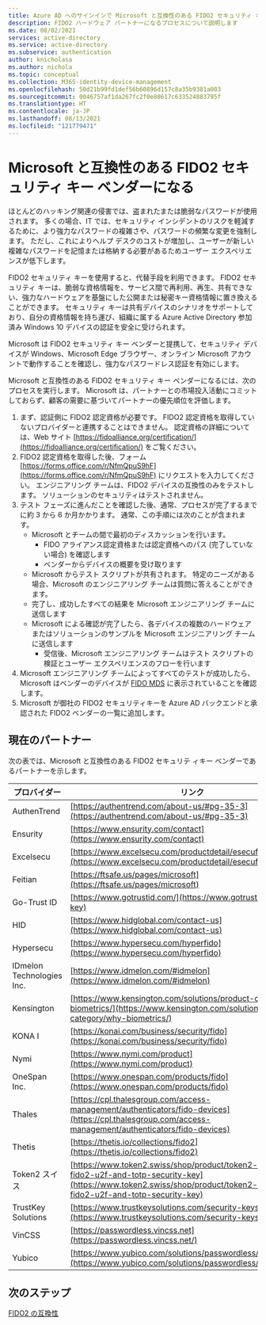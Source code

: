 ```yaml
---
title: Azure AD へのサインインで Microsoft と互換性のある FIDO2 セキュリティ キー ベンダーになる
description: FIDO2 ハードウェア パートナーになるプロセスについて説明します
ms.date: 08/02/2021
services: active-directory
ms.service: active-directory
ms.subservice: authentication
author: knicholasa
ms.author: nichola
ms.topic: conceptual
ms.collection: M365-identity-device-management
ms.openlocfilehash: 50d21b99fd1def56b60896d157c8a35b9381a003
ms.sourcegitcommit: 0046757af1da267fc2f0e88617c633524883795f
ms.translationtype: HT
ms.contentlocale: ja-JP
ms.lasthandoff: 08/13/2021
ms.locfileid: "121779471"
---
```

# <a name="become-a-microsoft-compatible-fido2-security-key-vendor"></a>Microsoft と互換性のある FIDO2 セキュリティ キー ベンダーになる

ほとんどのハッキング関連の侵害では、盗まれたまたは脆弱なパスワードが使用されます。 多くの場合、IT では、セキュリティ インシデントのリスクを軽減するために、より強力なパスワードの複雑さや、パスワードの頻繁な変更を強制します。 ただし、これによりヘルプ デスクのコストが増加し、ユーザーが新しい複雑なパスワードを記憶または格納する必要があるためユーザー エクスペリエンスが低下します。

FIDO2 セキュリティ キーを使用すると、代替手段を利用できます。 FIDO2 セキュリティ キーは、脆弱な資格情報を、サービス間で再利用、再生、共有できない、強力なハードウェアを基盤にした公開または秘密キー資格情報に置き換えることができます。 セキュリティ キーは共有デバイスのシナリオをサポートしており、自分の資格情報を持ち運び、組織に属する Azure Active Directory 参加済み Windows 10 デバイスの認証を安全に受けられます。

Microsoft は FIDO2 セキュリティ キー ベンダーと提携して、セキュリティ デバイスが Windows、Microsoft Edge ブラウザー、オンライン Microsoft アカウントで動作することを確認し、強力なパスワードレス認証を有効にします。

Microsoft と互換性のある FIDO2 セキュリティ キー ベンダーになるには、次のプロセスを実行します。  Microsoft は、パートナーとの市場投入活動にコミットしておらず、顧客の需要に基づいてパートナーの優先順位を評価します。

1. まず、認証側に FIDO2 認定資格が必要です。 FIDO2 認定資格を取得していないプロバイダーと連携することはできません。 認定資格の詳細については、Web サイト [https://fidoalliance.org/certification/](https://fidoalliance.org/certification/) をご覧ください。
2. FIDO2 認定資格を取得した後、フォーム [https://forms.office.com/r/NfmQpuS9hF](https://forms.office.com/r/NfmQpuS9hF) にリクエストを入力してください。 エンジニアリング チームは、FIDO2 デバイスの互換性のみをテストします。 ソリューションのセキュリティはテストされません。
3. テスト フェーズに進んだことを確認した後、通常、プロセスが完了するまでに約 3 から 6 か月かかります。 通常、この手順には次のことが含まれます。
    - Microsoft とチームの間で最初のディスカッションを行います。
        - FIDO アライアンス認定資格または認定資格へのパス (完了していない場合) を確認します
        - ベンダーからデバイスの概要を受け取ります
    - Microsoft からテスト スクリプトが共有されます。 特定のニーズがある場合、Microsoft のエンジニアリング チームは質問に答えることができます。
    - 完了し、成功したすべての結果を Microsoft エンジニアリング チームに送信します
    - Microsoft による確認が完了したら、各デバイスの複数のハードウェアまたはソリューションのサンプルを Microsoft エンジニアリング チームに送信します
        - 受信後、Microsoft エンジニアリング チームはテスト スクリプトの検証とユーザー エクスペリエンスのフローを行います
4. Microsoft エンジニアリング チームによってすべてのテストが成功したら、Microsoft はベンダーのデバイスが [FIDO MDS](https://fidoalliance.org/metadata/) に表示されていることを確認します。
5. Microsoft が御社の FIDO2 セキュリティキーを Azure AD バックエンドと承認された FIDO2 ベンダーの一覧に追加します。

## <a name="current-partners"></a>現在のパートナー

次の表では、Microsoft と互換性のある FIDO2 セキュリテ ィキー ベンダーであるパートナーを示します。

| **プロバイダー** | **リンク** |
| --- | --- |
| AuthenTrend | [https://authentrend.com/about-us/#pg-35-3](https://authentrend.com/about-us/#pg-35-3) |
| Ensurity | [https://www.ensurity.com/contact](https://www.ensurity.com/contact) |
| Excelsecu | [https://www.excelsecu.com/productdetail/esecufido2secu.html](https://www.excelsecu.com/productdetail/esecufido2secu.html) |
| Feitian | [https://ftsafe.us/pages/microsoft](https://ftsafe.us/pages/microsoft) |
| Go-Trust ID | [https://www.gotrustid.com/](https://www.gotrustid.com/idem-key) |
| HID | [https://www.hidglobal.com/contact-us](https://www.hidglobal.com/contact-us) |
| Hypersecu | [https://www.hypersecu.com/hyperfido](https://www.hypersecu.com/hyperfido) |
| IDmelon Technologies Inc. | [https://www.idmelon.com/#idmelon](https://www.idmelon.com/#idmelon) |
| Kensington  | [https://www.kensington.com/solutions/product-category/why-biometrics/](https://www.kensington.com/solutions/product-category/why-biometrics/) |
| KONA I | [https://konai.com/business/security/fido](https://konai.com/business/security/fido) |
| Nymi   | [https://www.nymi.com/product](https://www.nymi.com/product) |
| OneSpan Inc. | [https://www.onespan.com/products/fido](https://www.onespan.com/products/fido) |
| Thales | [https://cpl.thalesgroup.com/access-management/authenticators/fido-devices](https://cpl.thalesgroup.com/access-management/authenticators/fido-devices) |
| Thetis | [https://thetis.io/collections/fido2](https://thetis.io/collections/fido2) |
| Token2 スイス | [https://www.token2.swiss/shop/product/token2-t2f2-alu-fido2-u2f-and-totp-security-key](https://www.token2.swiss/shop/product/token2-t2f2-alu-fido2-u2f-and-totp-security-key) |
| TrustKey Solutions | [https://www.trustkeysolutions.com/security-keys/](https://www.trustkeysolutions.com/security-keys/) |
| VinCSS | [https://passwordless.vincss.net](https://passwordless.vincss.net/) |
| Yubico | [https://www.yubico.com/solutions/passwordless/](https://www.yubico.com/solutions/passwordless/) |

## <a name="next-steps"></a>次のステップ

[FIDO2 の互換性](fido2-compatibility.md)

